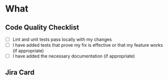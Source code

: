 # What

<!-- Describe the technical "why" behind your changes -->

## Code Quality Checklist

- [ ] Lint and unit tests pass locally with my changes
- [ ] I have added tests that prove my fix is effective or that my feature works (if appropriate)
- [ ] I have added the necessary documentation (if appropriate)

## Jira Card

<!-- If no card is associated, remove the line below and add "Not Applicable" -->
